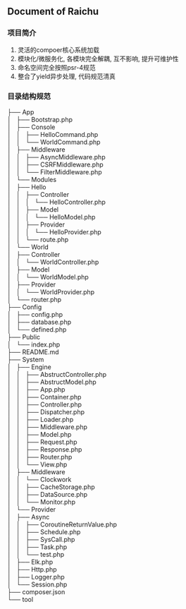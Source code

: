 Document of Raichu
---

### 项目简介
1. 灵活的compoer核心系统加载
2. 模块化/微服务化, 各模块完全解耦, 互不影响, 提升可维护性
3. 命名空间完全按照psr-4规范
4. 整合了yield异步处理, 代码规范清真


### 目录结构规范
├── App\
│   ├── Bootstrap.php\
│   ├── Console\
│   │   ├── HelloCommand.php\
│   │   └── WorldCommand.php\
│   ├── Middleware\
│   │   ├── AsyncMiddleware.php\
│   │   ├── CSRFMiddleware.php\
│   │   └── FilterMiddleware.php\
│   └── Modules\
│       ├── Hello\
│       │   ├── Controller\
│       │   │   └── HelloController.php\
│       │   ├── Model\
│       │   │   └── HelloModel.php\
│       │   ├── Provider\
│       │   │   └── HelloProvider.php\
│       │   └── route.php\
│       └── World\
│           ├── Controller\
│           │   └── WorldController.php\
│           ├── Model\
│           │   └── WorldModel.php\
│           ├── Provider\
│           │   └── WorldProvider.php\
│           └── router.php\
├── Config\
│   ├── config.php\
│   ├── database.php\
│   └── defined.php\
├── Public\
│   └── index.php\
├── README.md\
├── System\
│   ├── Engine\
│   │   ├── AbstructController.php\
│   │   ├── AbstructModel.php\
│   │   ├── App.php\
│   │   ├── Container.php\
│   │   ├── Controller.php\
│   │   ├── Dispatcher.php\
│   │   ├── Loader.php\
│   │   ├── Middleware.php\
│   │   ├── Model.php\
│   │   ├── Request.php\
│   │   ├── Response.php\
│   │   ├── Router.php\
│   │   └── View.php\
│   ├── Middleware\
│   │   └── Clockwork\
│   │       ├── CacheStorage.php\
│   │       ├── DataSource.php\
│   │       └── Monitor.php\
│   └── Provider\
│       ├── Async\
│       │   ├── CoroutineReturnValue.php\
│       │   ├── Schedule.php\
│       │   ├── SysCall.php\
│       │   ├── Task.php\
│       │   └── test.php\
│       ├── Elk.php\
│       ├── Http.php\
│       ├── Logger.php\
│       └── Session.php\
├── composer.json\
└── tool

